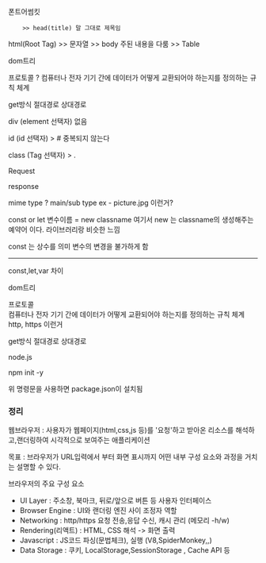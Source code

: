 폰트어썸킷
<script src="https://kit.fontawesome.com/3cee7d578c.js" crossorigin="anonymous"></script>



		>> head(title) 말 그대로 제목임

html(Root Tag)
			 		 >> 문자열
		>> body 주된 내용을 다룸
			 		 >> Table

dom트리 

프로토콜 ? 
컴퓨터나 전자 기기 간에 데이터가 어떻게 
교환되어야 하는지를 정의하는 규칙 체계

get방식
절대경로
상대경로

div  (element 선택자) 없음

id (id 선택자)  > # 
	         중복되지 않는다

class (Tag 선택자) > . 


Request

response

mime type ? 
main/sub type
ex - picture.jpg 이런거?

const or let 변수이름 = new classname 여기서 new 는  classname의
생성해주는 예약어 이다. 
라이브러리랑 비슷한 느낌



const 는 상수를 의미 변수의 변경을 불가하게 함

--------------------------------------------------------

const,let,var 차이

dom트리 

프로토콜  
컴퓨터나 전자 기기 간에 데이터가 어떻게 
교환되어야 하는지를 정의하는 규칙 체계
http, https 이런거

get방식
절대경로
상대경로

node.js 

npm init -y 

위 명령문을 사용하면 package.json이 설치됨


### 정리

웹브라우저 : 사용자가 웹페이지(html,css,js 등)를 '요청'하고
					받아온 리소스를 해석하고,랜더링하여 시각적으로 보여주는 애플리케이션

목표 : 브라우저가 URL입력에서 부터 화면 표시까지 어떤 내부 구성 요소와 과정을 거치는 설명할 수 있다.

브라우저의 주요 구성 요소
 - UI Layer : 주소창, 북마크, 뒤로/앞으로 버튼 등 사용자 인터페이스
 - Browser Engine : UI와 랜더링 엔진 사이 조정자 역할
 - Networking : http/https 요청 전송,응답 수신, 캐시 관리 (메모리 -h/w)
 - Rendering(리액트) : HTML, CSS 해석 -> 화면 출력
 - Javascript : JS코드 파싱(문법체크), 실행 (V8,SpiderMonkey,,)
 - Data Storage : 쿠키, LocalStorage,SessionStorage , Cache API 등
